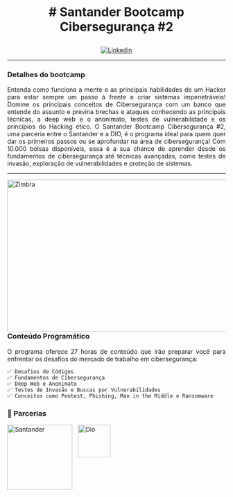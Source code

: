 <h1><p align="center"># Santander Bootcamp Cibersegurança #2</p></h1>



<p align="center">
    <a href="https://app.santanderopenacademy.com/pt-BR/program/santander-bootcamp-ciberseguranca-2">
        <img 
            alt="Linkedin" 
            title="Bootcamp Cibersegurança" 
            src="https://assets.santanderopenacademy.com/uploaded/programs/0d20f6c7-7a16-467a-afca-cdd8bf3f9395"
        />
    </a>
</p>

---
<h3><b> Detalhes do bootcamp </b></h3>

<p align="justify">Entenda como funciona a mente e as principais habilidades de um Hacker para estar sempre um passo à frente e criar sistemas impenetráveis! Domine os principais conceitos de Cibersegurança com um banco que entende do assunto e previna brechas e ataques conhecendo as principais técnicas, a deep web e o anonimato, testes de vulnerabilidade e os princípios do Hacking ético.
O Santander Bootcamp Cibersegurança #2, uma parceria entre o Santander e a DIO, é o programa ideal para quem quer dar os primeiros passos ou se aprofundar na área de cibersegurança! Com 10.000 bolsas disponíveis, essa é a sua chance de aprender desde os fundamentos de cibersegurança até técnicas avançadas, como testes de invasão, exploração de vulnerabilidades e proteção de sistemas.</p>

---
<h></h>
<p>
<img 
    align="left" 
    alt="Zimbra" 
    title="Zimbra Mail"
    width="1300px" 
    height="350px"
    style="padding-right: 3000px;" 
    src="https://img.freepik.com/vetores-gratis/conceito-de-seguranca-cibernetica_53876-93472.jpg" 
/>
</p>


<h></h>
<h3><b> Conteúdo Programático </b></h3>
<p align="justify">O programa oferece 27 horas de conteúdo que irão preparar você para enfrentar os desafios do mercado de trabalho em cibersegurança:</p>

    ✅ Desafios de Códigos
    ✅ Fundamentos de Cibersegurança 
    ✅ Deep Web e Anonimato 
    ✅ Testes de Invasão e Buscas por Vulnerabilidades 
    ✅ Conceitos como Pentest, Phishing, Man in the Middle e Ransomware 

### 🤖 Parcerias

<img 
    align="left" 
    alt="Santander" 
    title="Santander"
    width="150px" 
    style="padding-right: 10px;" 
    src="https://abrasuaconta.santander.com.br/landing/assets/img/logo/logo-santander-red.svg" 
/>
<img 
    align="left" 
    alt="Dio" 
    title="Dio"
    width="75px" 
    style="padding-right: 10px;" 
    src="https://scontent.fsdu13-1.fna.fbcdn.net/v/t39.30808-6/252351143_3032284660434510_573860334119975718_n.jpg?_nc_cat=111&ccb=1-7&_nc_sid=6ee11a&_nc_ohc=Uxvc0FX2ssIQ7kNvgE57wMC&_nc_zt=23&_nc_ht=scontent.fsdu13-1.fna&_nc_gid=AIzL---WQSRgsuG3cMCbTtt&oh=00_AYDvZW4ckagq5XsRCjaRzrrLepouBQCb6I-lq9cVImVl0g&oe=6763C853" 
/>
<br/>

